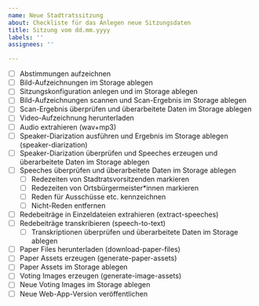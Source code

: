 ```yaml
---
name: Neue Stadtratssitzung
about: Checkliste für das Anlegen neue Sitzungsdaten
title: Sitzung vom dd.mm.yyyy
labels: ''
assignees: ''

---
```


<Link zur Ratsinfo-Seite>

- [ ] Abstimmungen aufzeichnen
- [ ] Bild-Aufzeichnungen im Storage ablegen
- [ ] Sitzungskonfiguration anlegen und im Storage ablegen
- [ ] Bild-Aufzeichnungen scannen und Scan-Ergebnis im Storage ablegen
- [ ] Scan-Ergebnis überprüfen und überarbeitete Daten im Storage ablegen
- [ ] Video-Aufzeichnung herunterladen
- [ ] Audio extrahieren (wav+mp3)
- [ ] Speaker-Diarization ausführen und Ergebnis im Storage ablegen (speaker-diarization)
- [ ] Speaker-Diarization überprüfen und Speeches erzeugen und überarbeitete Daten im Storage ablegen
- [ ] Speeches überprüfen und überarbeitete Daten im Storage ablegen
  - [ ] Redezeiten von Stadtratsvorsitzenden markieren
  - [ ] Redezeiten von Ortsbürgermeister*innen markieren
  - [ ] Reden für Ausschüsse etc. kennzeichnen
  - [ ] Nicht-Reden entfernen
- [ ] Redebeiträge in Einzeldateien extrahieren (extract-speeches)
- [ ] Redebeiträge transkribieren (speech-to-text)
  - [ ] Transkriptionen überprüfen und überarbeitete Daten im Storage ablegen
- [ ] Paper Files herunterladen (download-paper-files)
- [ ] Paper Assets erzeugen (generate-paper-assets)
- [ ] Paper Assets im Storage ablegen
- [ ] Voting Images erzeugen (generate-image-assets)
- [ ] Neue Voting Images im Storage ablegen
- [ ] Neue Web-App-Version veröffentlichen
